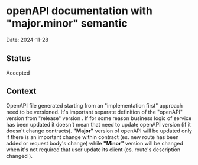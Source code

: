 # openAPI documentation with "major.minor" semantic

Date: 2024-11-28

## Status

Accepted

## Context

OpenAPI file generated starting from an "implementation first" approach need to be versioned. It's important separate definition of the "openAPI" version from "release" version . If for some reason business logic of service has been updated it doesn't mean that need to update openAPI version (if it doesn't change contracts). **"Major"** version of openAPI will be updated only if there is an important change within contract (es. new route has been added or request body's change) while **"Minor"** version will be changed when it's not required that user update its client (es. route's description changed ).
